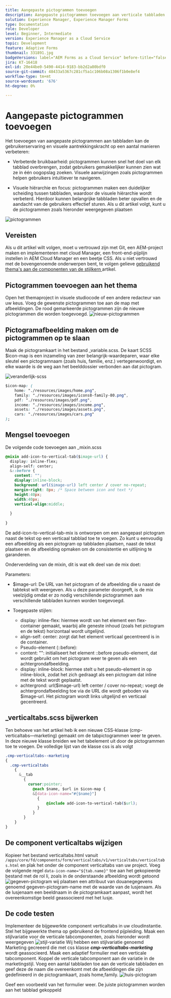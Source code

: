```yaml
---
title: Aangepaste pictogrammen toevoegen
description: Aangepaste pictogrammen toevoegen aan verticale tabbladen
solution: Experience Manager, Experience Manager Forms
type: Documentation
role: Developer
level: Beginner, Intermediate
version: Experience Manager as a Cloud Service
topic: Development
feature: Adaptive Forms
thumbnail: 331891.jpg
badgeVersions: label="AEM Forms as a Cloud Service" before-title="false"
jira: KT-16418
exl-id: 20e44be0-5490-4414-9183-bb2d2a80bdf0
source-git-commit: 48433a5367c281cf5a1c106b08a1306f1b0e8ef4
workflow-type: tm+mt
source-wordcount: '676'
ht-degree: 0%

---
```


# Aangepaste pictogrammen toevoegen

Het toevoegen van aangepaste pictogrammen aan tabbladen kan de gebruikerservaring en visuele aantrekkingskracht op een aantal manieren verbeteren:

* Verbeterde bruikbaarheid: pictogrammen kunnen snel het doel van elk tabblad overbrengen, zodat gebruikers gemakkelijker kunnen zien wat ze in één oogopslag zoeken. Visuele aanwijzingen zoals pictogrammen helpen gebruikers intuïtiever te navigeren.

* Visuele hiërarchie en focus: pictogrammen maken een duidelijker scheiding tussen tabbladen, waardoor de visuele hiërarchie wordt verbeterd. Hierdoor kunnen belangrijke tabbladen beter opvallen en de aandacht van de gebruikers effectief sturen.
Als u dit artikel volgt, kunt u de pictogrammen zoals hieronder weergegeven plaatsen

![ pictogrammen ](assets/icons.png)

## Vereisten

Als u dit artikel wilt volgen, moet u vertrouwd zijn met Git, een AEM-project maken en implementeren met cloud Manager, een front-end-pijplijn instellen in AEM Cloud Manager en een beetje CSS. Als u niet vertrouwd met de bovengenoemde onderwerpen bent, te volgen gelieve [ gebruikend thema&#39;s aan de componenten van de stijlkern ](https://experienceleague.adobe.com/nl/docs/experience-manager-cloud-service/content/forms/adaptive-forms-authoring/authoring-adaptive-forms-core-components/create-an-adaptive-form-on-forms-cs/using-themes-in-core-components#rename-env-file-theme-folder) artikel.

## Pictogrammen toevoegen aan het thema

Open het themaproject in visuele studiocode of een andere redacteur van uw keus.
Voeg de gewenste pictogrammen toe aan de map met afbeeldingen.
De rood gemarkeerde pictogrammen zijn de nieuwe pictogrammen die worden toegevoegd.
![ nieuw-pictogrammen ](assets/newicons.png)

## Pictogramafbeelding maken om de pictogrammen op te slaan

Maak de pictogramkaart in het bestand _variable.scss. De kaart SCSS $icon-map is een inzameling van zeer belangrijk-waardeparen, waar elke sleutel een pictogramnaam (zoals huis, familie, enz.) vertegenwoordigt, en elke waarde is de weg aan het beelddossier verbonden aan dat pictogram.

![ veranderlijk-scss ](assets/variable_scss.png)

```css
$icon-map: (
    home: "./resources/images/home.png",
    family: "./resources/images/icons8-family-80.png",
    pdf: "./resources/images/pdf.png",
    income: "./resources/images/income.png",
    assets: "./resources/images/assets.png",
    cars: "./resources/images/cars.png"
);
```

## Mengsel toevoegen

De volgende code toevoegen aan _mixin.scss

```css
@mixin add-icon-to-vertical-tab($image-url) {
  display: inline-flex;
  align-self: center;
  &::before {
    content: "";
    display:inline-block;
    background: url($image-url) left center / cover no-repeat;
    margin-right: 8px; /* Space between icon and text */
    height:40px;
    width:40px;
    vertical-align:middle;
    
  }
  
}
```

De add-icon-to-vertical-tab-mix is ontworpen om een aangepast pictogram naast de tekst op een verticaal tabblad toe te voegen. Zo kunt u eenvoudig een afbeelding als een pictogram op tabbladen plaatsen, naast de tekst plaatsen en de afbeelding opmaken om de consistentie en uitlijning te garanderen.

Onderverdeling van de mixin, dit is wat elk deel van de mix doet:

Parameters:

* $image-url: De URL van het pictogram of de afbeelding die u naast de tabtekst wilt weergeven. Als u deze parameter doorgeeft, is de mix veelzijdig omdat er zo nodig verschillende pictogrammen aan verschillende tabbladen kunnen worden toegevoegd.

* Toegepaste stijlen:

   * display: inline-flex: hiermee wordt van het element een flex-container gemaakt, waarbij alle geneste inhoud (zoals het pictogram en de tekst) horizontaal wordt uitgelijnd.
   * align-self: center: zorgt dat het element verticaal gecentreerd is in de container.
   * Pseudo-element (::before):
   * content: &quot;&quot;: initialiseert het element ::before pseudo-element, dat wordt gebruikt om het pictogram weer te geven als een achtergrondafbeelding.
   * display: inline-block: hiermee stelt u het pseudo-element in op inline-block, zodat het zich gedraagt als een pictogram dat inline met de tekst wordt geplaatst.
   * achtergrond: url($image-url) left center / cover no-repeat;: voegt de achtergrondafbeelding toe via de URL die wordt geboden via $image-url. Het pictogram wordt links uitgelijnd en verticaal gecentreerd.

## _verticaltabs.scss bijwerken

Ten behoeve van het artikel heb ik een nieuwe CSS-klasse (cmp-verticaltabs—marketing) gemaakt om de tabpictogrammen weer te geven. In deze nieuwe klasse breiden we het tabelement uit door de pictogrammen toe te voegen. De volledige lijst van de klasse css is als volgt

```css
.cmp-verticaltabs--marketing
{
  .cmp-verticaltabs
    {
      &__tab 
        {
          cursor:pointer;
            @each $name, $url in $icon-map {
            &[data-icon-name="#{$name}"]
              {
                  @include add-icon-to-vertical-tab($url);
              }
            }
        }
    }
}
```

## De component verticaltabs wijzigen

Kopieer het bestand verticaltabs.html vanuit ```/apps/core/fd/components/form/verticaltabs/v1/verticaltabs/verticaltabs.html``` en plak het onder de component verticaltabs van uw project. Voeg de volgende regel ```data-icon-name="${tab.name}"``` toe aan het gekopieerde bestand met de rol li, zoals in de onderstaande afbeelding wordt getoond
![ gegeven-pictogram ](assets/data-icons.png)
wij plaatsen een attribuut van douanegegevens genoemd gegeven-pictogram-name met de waarde van de lusjenaam. Als de lusjenaam een beeldnaam in de pictogramkaart aanpast, wordt het overeenkomstige beeld geassocieerd met het lusje.



## De code testen

Implementeer de bijgewerkte component verticaltabs in uw cloudinstantie.
Stel het bijgewerkte thema op gebruikend de frontend pijpleiding.
Maak een stijlvariatie voor de verticale tabcomponenten, zoals hieronder wordt weergegeven
![ stijl-variatie ](assets/verticaltab-style-variation.png)
Wij hebben een stijlvariatie genoemd Marketing gecreeerd die met css klasse _&#x200B;**cmp-verticaltabs-marketing**&#x200B;_ wordt geassocieerd.
Maak een adaptief formulier met een verticale tabcomponent. Koppel de verticale tabcomponent aan de variatie in de marketingstijl.
Voeg een aantal tabbladen toe aan de verticale tabbladen en geef deze de naam die overeenkomt met de afbeeldingen die zijn gedefinieerd in de pictogramkaart, zoals home,family.
![ huis-pictogram ](assets/tab-name.png)

Geef een voorbeeld van het formulier weer. De juiste pictogrammen worden aan het tabblad gekoppeld
